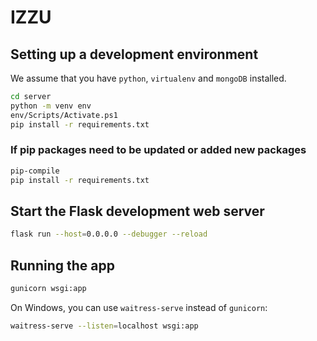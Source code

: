 # IZZU

## Setting up a development environment

We assume that you have `python`, `virtualenv` and `mongoDB` installed.

```bash
cd server
python -m venv env
env/Scripts/Activate.ps1
pip install -r requirements.txt
```

### If pip packages need to be updated or added new packages

```bash
pip-compile
pip install -r requirements.txt
```

## Start the Flask development web server

```bash
flask run --host=0.0.0.0 --debugger --reload
```

## Running the app

```bash
gunicorn wsgi:app
```

On Windows, you can use `waitress-serve` instead of `gunicorn`:

```bash
waitress-serve --listen=localhost wsgi:app
```

